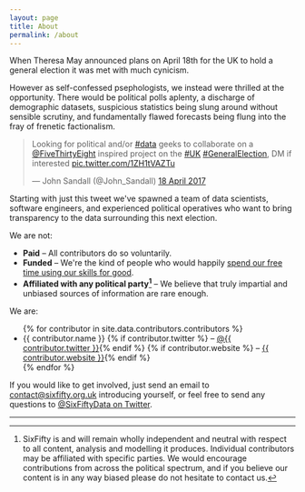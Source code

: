 ```yaml
---
layout: page
title: About
permalink: /about
---
```


When Theresa May announced plans on April 18th for the UK to hold a general election it was met with much cynicism.

However as self-confessed psephologists, we instead were thrilled at the opportunity. There would be political polls aplenty, a discharge of demographic datasets, suspicious statistics being slung around without sensible scrutiny, and fundamentally flawed forecasts being flung into the fray of frenetic factionalism.

<blockquote class="twitter-tweet" data-cards="hidden" data-lang="en-gb"><p lang="en" dir="ltr">Looking for political and/or <a href="https://twitter.com/hashtag/data?src=hash">#data</a> geeks to collaborate on a <a href="https://twitter.com/FiveThirtyEight">@FiveThirtyEight</a> inspired project on the <a href="https://twitter.com/hashtag/UK?src=hash">#UK</a> <a href="https://twitter.com/hashtag/GeneralElection?src=hash">#GeneralElection</a>, DM if interested <a href="https://t.co/1ZH1tVAZTu">pic.twitter.com/1ZH1tVAZTu</a></p>&mdash; John Sandall (@John_Sandall) <a href="https://twitter.com/John_Sandall/status/854286620064976896">18 April 2017</a></blockquote>

Starting with just this tweet we've spawned a team of data scientists, software engineers, and experienced political operatives who want to bring transparency to the data surrounding this next election.

We are not:

- **Paid** – All contributors do so voluntarily.
- **Funded** – We're the kind of people who would happily [spend our free time using our skills for good][datakind].
- **Affiliated with any political party[^1]** – We believe that truly impartial and unbiased sources of information are rare enough.

We are:
<ul class="randomise">
    {% for contributor in site.data.contributors.contributors %}
        <li>
            {{ contributor.name }}
            {% if contributor.twitter %} – <a href="https://twitter.com/{{ contributor.twitter }}">@{{ contributor.twitter }}</a>{% endif %}
            {% if contributor.website %} – <a href="{{ contributor.website }}">{{ contributor.website }}</a>{% endif %}
        </li>
    {% endfor %}
</ul>

If you would like to get involved, just send an email to [contact@sixfifty.org.uk](mailto:contact@sixfifty.org.uk) introducing yourself, or feel free to send any questions to [@SixFiftyData on Twitter](https://twitter.com/SixFiftyData).

---

[^1]: SixFifty is and will remain wholly independent and neutral with respect to all content, analysis and modelling it produces. Individual contributors may be affiliated with specific parties. We would encourage contributions from across the political spectrum, and if you believe our content is in any way biased please do not hesitate to contact us.


[datakind]: http://www.datakind.org/chapters/datakind-uk
